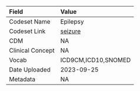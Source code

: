 |Field            |Value               |
|:----------------|:-------------------|
|Codeset Name     |Epilepsy            |
|Codeset Link     |[seizure](https://github.com/PEDSnet/Variable-Dictionary/blob/main/conditions/seizure.csv)|
|CDM              |NA                  |
|Clinical Concept |NA                  |
|Vocab            |ICD9CM,ICD10,SNOMED |
|Date Uploaded    |2023-09-25          |
|Metadata         |NA                  |
